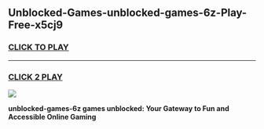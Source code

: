 
## Unblocked-Games-unblocked-games-6z-Play-Free-x5cj9
<h3>
<a href="https://premium76.site?title=unblocked-games-6z&ref=09A">CLICK TO PLAY</a></h3>
<hr>

<h3>
<a href="https://premium76.site?title=unblocked-games-6z&ref=09A">CLICK 2 PLAY</a>
  
</h3>

<a href="https://premium76.site?title=unblocked-games-6z&ref=09A"><img src="https://clearcache.store/games.png"></a>


**unblocked-games-6z games unblocked: Your Gateway to Fun and Accessible Online Gaming**
